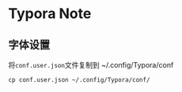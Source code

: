 # Typora Note

## 字体设置

将`conf.user.json`文件复制到 ~/.config/Typora/conf

```shell
cp conf.user.json ~/.config/Typora/conf/
```
